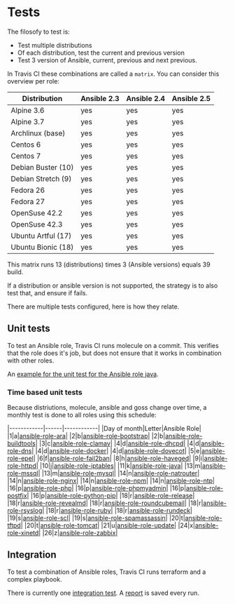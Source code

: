 # Tests

The filosofy to test is:
- Test multiple distributions
- Of each distribution, test the current and previous version
- Test 3 version of Ansible, current, previous and next previous.

In Travis CI these combinations are called a `matrix`. You can consider this overview per role:

| Distribution       | Ansible 2.3 | Ansible 2.4 | Ansible 2.5 |
|--------------------|-------------|-------------|-------------|
| Alpine 3.6         | yes         | yes         | yes         |
| Alpine 3.7         | yes         | yes         | yes         |
| Archlinux (base)   | yes         | yes         | yes         |
| Centos 6           | yes         | yes         | yes         |
| Centos 7           | yes         | yes         | yes         |
| Debian Buster (10) | yes         | yes         | yes         |
| Debian Stretch (9) | yes         | yes         | yes         |
| Fedora 26          | yes         | yes         | yes         |
| Fedora 27          | yes         | yes         | yes         |
| OpenSuse 42.2      | yes         | yes         | yes         |
| OpenSuse 42.3      | yes         | yes         | yes         |
| Ubuntu Artful (17) | yes         | yes         | yes         |
| Ubuntu Bionic (18) | yes         | yes         | yes         |

This matrix runs 13 (distributions) times 3 (Ansible versions) equals 39 build.

If a distribution or ansible version is not supported, the strategy is to also test that, and ensure if fails.

There are multiple tests configured, here is how they relate.

## Unit tests

To test an Ansible role, Travis CI runs molecule on a commit. This verifies that the role does it's job, but does not ensure that it works in combination with other roles.

An [example for the unit test for the Ansible role java](https://travis-ci.org/robertdebock/ansible-role-java).

### Time based unit tests

Because distriutions, molecule, ansible and goss change over time, a monthly test is done to all roles using this schedule:

|------------|------|------------|
|Day of month|Letter|Ansible Role|
|1|a|[ansible-role-ara](https://travis-ci.org/robertdebock/ansible-role-ara)|
|2|b|[ansible-role-bootstrap](https://travis-ci.org/robertdebock/ansible-role-bootstrap)|
|2|b|[ansible-role-buildtools](https://travis-ci.org/robertdebock/ansible-role-buildtools)|
|3|c|[ansible-role-clamav](https://travis-ci.org/robertdebock/ansible-role-clamav)|
|4|d|[ansible-role-dhcpd](https://travis-ci.org/robertdebock/ansible-role-dhcpd)|
|4|d|[ansible-role-dns](https://travis-ci.org/robertdebock/ansible-role-dns)|
|4|d|[ansible-role-docker](https://travis-ci.org/robertdebock/ansible-role-docker)|
|4|d|[ansible-role-dovecot](https://travis-ci.org/robertdebock/ansible-role-dovecot)|
|5|e|[ansible-role-epel](https://travis-ci.org/robertdebock/ansible-role-epel)|
|6|f|[ansible-role-fail2ban](https://travis-ci.org/robertdebock/ansible-role-fail2ban)|
|8|h|[ansible-role-haveged](https://travis-ci.org/robertdebock/ansible-role-haveged)|
|9|i|[ansible-role-httpd](https://travis-ci.org/robertdebock/ansible-role-httpd)|
|10|j|[ansible-role-iptables](https://travis-ci.org/robertdebock/ansible-role-iptables)|
|11|k|[ansible-role-java](https://travis-ci.org/robertdebock/ansible-role-java)|
|13|m|[ansible-role-mssql](https://travis-ci.org/robertdebock/ansible-role-mssql)|
|13|m|[ansible-role-mysql](https://travis-ci.org/robertdebock/ansible-role-mysql)|
|14|n|[ansible-role-natrouter](https://travis-ci.org/robertdebock/ansible-role-natrouter)|
|14|n|[ansible-role-nginx](https://travis-ci.org/robertdebock/ansible-role-nginx)|
|14|n|[ansible-role-npm](https://travis-ci.org/robertdebock/ansible-role-npm)|
|14|n|[ansible-role-ntp](https://travis-ci.org/robertdebock/ansible-role-ntp)|
|16|p|[ansible-role-php](https://travis-ci.org/robertdebock/ansible-role-php)|
|16|p|[ansible-role-phpmyadmin](https://travis-ci.org/robertdebock/ansible-role-phpmyadmin)|
|16|p|[ansible-role-postfix](https://travis-ci.org/robertdebock/ansible-role-postfix)|
|16|p|[ansible-role-python-pip](https://travis-ci.org/robertdebock/ansible-role-python-pip)|
|18|r|[ansible-role-release](https://travis-ci.org/robertdebock/ansible-role-release)|
|18|r|[ansible-role-revealmd](https://travis-ci.org/robertdebock/ansible-role-revealmd)|
|18|r|[ansible-role-roundcubemail](https://travis-ci.org/robertdebock/ansible-role-roundcubemail)|
|18|r|[ansible-role-rsyslog](https://travis-ci.org/robertdebock/ansible-role-rsyslog)|
|18|r|[ansible-role-ruby](https://travis-ci.org/robertdebock/ansible-role-ruby)|
|18|r|[ansible-role-rundeck](https://travis-ci.org/robertdebock/ansible-role-rundeck)|
|19|s|[ansible-role-scl](https://travis-ci.org/robertdebock/ansible-role-scl)|
|19|s|[ansible-role-spamassassin](https://travis-ci.org/robertdebock/ansible-role-spamassassin)|
|20|t|[ansible-role-tftpd](https://travis-ci.org/robertdebock/ansible-role-tftpd)|
|20|t|[ansible-role-tomcat](https://travis-ci.org/robertdebock/ansible-role-tomcat)|
|21|u|[ansible-role-update](https://travis-ci.org/robertdebock/ansible-role-update)|
|24|x|[ansible-role-xinetd](https://travis-ci.org/robertdebock/ansible-role-xinetd)|
|26|z|[ansible-role-zabbix](https://travis-ci.org/robertdebock/ansible-role-zabbix)|

## Integration

To test a combination of Ansible roles, Travis CI runs terraform and a complex playbook.

There is currently one [integration test](https://travis-ci.org/robertdebock/ansible-integration). A [report](https://robertdebock.nl/ansible-integration/) is saved every run.
